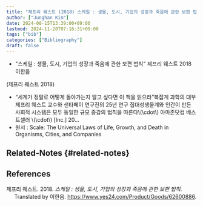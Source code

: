 ```yaml
---
title: "제프리 웨스트 (2018) 스케일 : 생물, 도시, 기업의 성장과 죽음에 관한 보편 법칙"
author: ["Junghan Kim"]
date: 2024-08-15T13:39:00+09:00
lastmod: 2024-11-20T07:16:31+09:00
tags: ["bib"]
categories: ["Bibliography"]
draft: false
---
```


-   "스케일 : 생물, 도시, 기업의 성장과 죽음에 관한 보편 법칙" 제프리 웨스트 2018 이한음

(제프리 웨스트 2018)

-   “세계가 정말로 어떻게 돌아가는지 알고 싶다면 이 책을 읽으라”복잡계 과학의 대부 제프리 웨스트 교수와 샌타페이 연구진의 25년 연구 집대성생물계와 인간이 만든 사회적 시스템은 모두 동일한 규모 증감의 법칙을 따른다\\(\cdot\\) 아마존닷컴 베스트셀러 \\(\cdot\\) [Inc.] 20...
-   원서 : Scale: The Universal Laws of Life, Growth, and Death in Organisms, Cities, and Companies


## Related-Notes {#related-notes}

## References

<style>.csl-entry{text-indent: -1.5em; margin-left: 1.5em;}</style><div class="csl-bib-body">
  <div class="csl-entry">제프리 웨스트. 2018. <i>스케일 : 생물, 도시, 기업의 성장과 죽음에 관한 보편 법칙</i>. Translated by 이한음. <a href="https://www.yes24.com/Product/Goods/62600886">https://www.yes24.com/Product/Goods/62600886</a>.</div>
</div>
